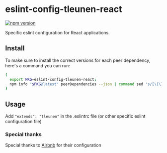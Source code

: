 # eslint-config-tleunen-react

[![npm version](https://badge.fury.io/js/eslint-config-tleunen-react.svg)](http://badge.fury.io/js/eslint-config-tleunen-react)

Specific eslint configuration for React applications.

## Install

To make sure to install the correct versions for each peer dependency, here's a command you can run:

```sh
(
  export PKG=eslint-config-tleunen-react;
  npm info "$PKG@latest" peerDependencies --json | command sed 's/[\{\},]//g ; s/: /@/g' | xargs npm install --save-dev "$PKG@latest"
)
```

## Usage

Add `"extends": "tleunen"` in the .eslintrc file (or other specific eslint configuration file)


### Special thanks

Special thanks to [Airbnb](https://github.com/airbnb/javascript) for their configuration
